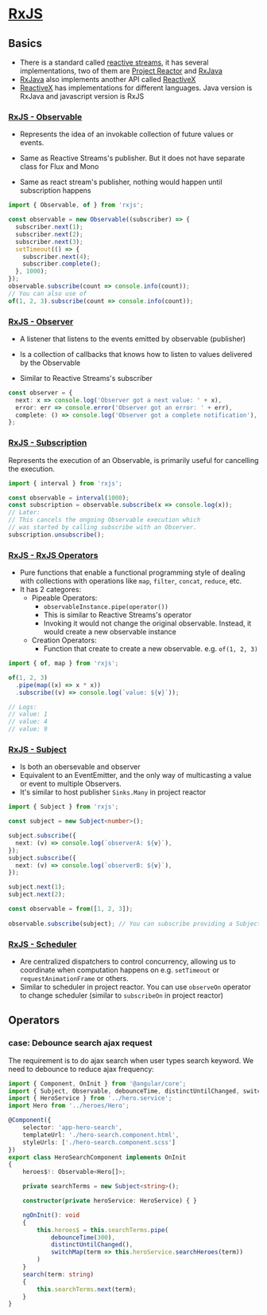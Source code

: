 # [RxJS](https://rxjs.dev/guide/overview)

## Basics

- There is a standard called [reactive streams](https://www.reactive-streams.org/), it has several implementations, two of them are [Project Reactor](https://projectreactor.io/) and [RxJava](https://github.com/ReactiveX/RxJava)
- [RxJava](https://github.com/ReactiveX/RxJava) also implements another API called [ReactiveX](https://reactivex.io/)
- [ReactiveX](https://reactivex.io/) has implementations for different languages. Java version is RxJava and javascript version is RxJS

### [RxJS - Observable](https://rxjs.dev/guide/observable)

- Represents the idea of an invokable collection of future values or events.

- Same as Reactive Streams's publisher. But it does not have separate class for Flux and Mono
- Same as react stream's publisher, nothing would happen until subscription happens

```ts
import { Observable, of } from 'rxjs';

const observable = new Observable((subscriber) => {
  subscriber.next(1);
  subscriber.next(2);
  subscriber.next(3);
  setTimeout(() => {
    subscriber.next(4);
    subscriber.complete();
  }, 1000);
});
observable.subscribe(count => console.info(count));
// You can also use of
of(1, 2, 3).subscribe(count => console.info(count));
```

### [RxJS - Observer](https://rxjs.dev/guide/observer)

- A listener that listens to the events emitted by observable (publisher)
- Is a collection of callbacks that knows how to listen to values delivered by the Observable

- Similar to Reactive Streams's subscriber

```ts
const observer = {
  next: x => console.log('Observer got a next value: ' + x),
  error: err => console.error('Observer got an error: ' + err),
  complete: () => console.log('Observer got a complete notification'),
};
```

### [RxJS - Subscription](https://rxjs.dev/guide/subscription)

Represents the execution of an Observable, is primarily useful for cancelling the execution.

```ts
import { interval } from 'rxjs';

const observable = interval(1000);
const subscription = observable.subscribe(x => console.log(x));
// Later:
// This cancels the ongoing Observable execution which
// was started by calling subscribe with an Observer.
subscription.unsubscribe();
```

### [RxJS - RxJS Operators](https://rxjs.dev/guide/operators)

- Pure functions that enable a functional programming style of dealing with collections with operations like `map`, `filter`, `concat`, `reduce`, etc.
- It has 2 categores:
  - Pipeable Operators:
    - `observableInstance.pipe(operator())`
    - This is similar to Reactive Streams's operator
    - Invoking it would not change the original observable. Instead, it would create a new observable instance
  - Creation Operators:
    - Function that create to create a new observable. e.g. `of(1, 2, 3)`

```ts
import { of, map } from 'rxjs';

of(1, 2, 3)
  .pipe(map((x) => x * x))
  .subscribe((v) => console.log(`value: ${v}`));

// Logs:
// value: 1
// value: 4
// value: 9
```

### [RxJS - Subject](https://rxjs.dev/guide/subject)

- Is both an obersevable and observer
- Equivalent to an EventEmitter, and the only way of multicasting a value or event to multiple Observers.
- It's similar to host publisher `Sinks.Many` in project reactor

```ts
import { Subject } from 'rxjs';

const subject = new Subject<number>();

subject.subscribe({
  next: (v) => console.log(`observerA: ${v}`),
});
subject.subscribe({
  next: (v) => console.log(`observerB: ${v}`),
});

subject.next(1);
subject.next(2);

const observable = from([1, 2, 3]);
 
observable.subscribe(subject); // You can subscribe providing a Subject
```

### [RxJS - Scheduler](https://rxjs.dev/guide/scheduler)

- Are centralized dispatchers to control concurrency, allowing us to coordinate when computation happens on e.g. `setTimeout` or `requestAnimationFrame` or others.
- Similar to scheduler in project reactor. You can use `observeOn` operator to change scheduler (similar to `subscribeOn` in project reactor)

## Operators

### case: Debounce search ajax request

The requirement is to do ajax search when user types search keyword. We need to debounce to reduce ajax frequency:

```ts
import { Component, OnInit } from '@angular/core';
import { Subject, Observable, debounceTime, distinctUntilChanged, switchMap } from 'rxjs';
import { HeroService } from '../hero.service';
import Hero from '../heroes/Hero';

@Component({
	selector: 'app-hero-search',
	templateUrl: './hero-search.component.html',
	styleUrls: ['./hero-search.component.scss']
})
export class HeroSearchComponent implements OnInit
{
	heroes$!: Observable<Hero[]>;

	private searchTerms = new Subject<string>();

	constructor(private heroService: HeroService) { }

	ngOnInit(): void
	{
		this.heroes$ = this.searchTerms.pipe(
			debounceTime(300),
			distinctUntilChanged(),
			switchMap(term => this.heroService.searchHeroes(term))
		)
	}
	search(term: string)
	{
		this.searchTerms.next(term);
	}
}
```

